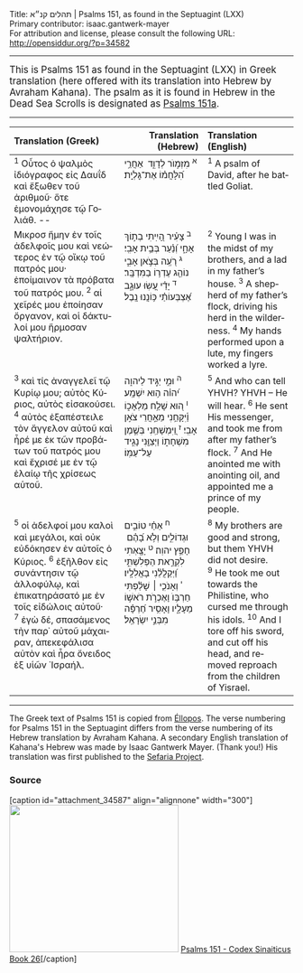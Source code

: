 <html>
<head></head>
<body>
Title: תהלים קנ״א | Psalms 151, as found in the Septuagint (LXX)<br />
Primary contributor: isaac.gantwerk-mayer<br />
For attribution and license, please consult the following URL: <a href="http://opensiddur.org/?p=34582">http://opensiddur.org/?p=34582</a>
<p />
<hr />

<div class="english" lang="en" style="font-size: 1.2em;">
This is Psalms 151 as found in the Septuagint (LXX) in Greek translation (here offered with its translation into Hebrew by Avraham Kahana). The psalm as it is found in Hebrew in the Dead Sea Scrolls is designated as <a href="https://opensiddur.org/readings-and-sourcetexts/mekorot/non-canonical/exoteric/second-temple-period/psalms-151-according-to-the-nusah-of-the-judean-desert-scrolls-edited-vocalized-cantillated-and-translated-into-english-by-isaac-gantwerk-mayer/">Psalms 151a</a>.
</div>

<hr />

<table style="margin-left: auto;margin-right: auto;" class="draggable">
<thead><tr><th id="x" style="text-align: left;">Translation (Greek)</th><th style="text-align: right;">Translation (Hebrew)</th><th style="text-align: left;">Translation (English)</th></tr></thead>
<tbody>
<tr><td style="vertical-align:top;">
<div class="greek" lang="el">
<sup>1</sup>&nbsp;Οὗτος ὁ ψαλμὸς ἰδιόγραφος εἰς Δαυΐδ 
καὶ ἔξωθεν τοῦ ἀριθμοῦ· ὅτε ἐμονομάχησε τῷ Γολιάθ. --
</span></div></td>

<td style="vertical-align:top;">
<div class="liturgy" lang="he">
<sup>א</sup>&nbsp;מִזְמ֣וֺר לְדָוִ֑ד 
אַחֲרֵ֥י הִ֝לָּחֲמ֗וֹ אֶת־גׇּלְיָֽת׃ 
</span></div></td>
 
<td style="vertical-align:top;">
<div class="english" lang="en">
<sup>1</sup>&nbsp;A psalm of David, 
after he battled Goliat. 
</div></td></tr>


<tr><td style="vertical-align:top;">
<div class="greek" lang="el">
Μικροσ ἤμην ἐν τοῖς ἀδελφοῖς μου 
καὶ νεώτερος ἐν τῷ οἴκῳ τοῦ πατρός μου· 
ἐποίμαινον τὰ πρόβατα τοῦ πατρός μου. 
<sup>2</sup>&nbsp;αἱ χεῖρές μου ἐποίησαν ὄργανον, 
καὶ οἱ δάκτυλοί μου ἥρμοσαν ψαλτήριον. 
</span></div></td>

<td style="vertical-align:top;">
<div class="liturgy" lang="he">
<sup>ב</sup>&nbsp;צָעִ֗יר הָ֭יִֽיתִי בְת֣וֹךְ אָחָ֑י 
וְ֝נַ֗עַר בְּבֵ֥ית אָבִֽי׃ 
<sup>ג</sup>&nbsp;רֺ֭עֶֽה בְּצֺ֣אן אָבִ֑י 
נוֹהֵ֖ג עֶדְר֥וֹ בַמִּדְבָּֽר׃ 
<sup>ד</sup>&nbsp;יָדַ֗י עָ֭שֽׂוּ עוּגָ֑ב 
אֶ֝צְבְּעוֹתַ֗י כּ֥וֹנֲנוּ נָֽבֶל׃ 
</span></div></td>
 
<td style="vertical-align:top;">
<div class="english" lang="en">
<sup>2</sup>&nbsp;Young I was in the midst of my brothers, 
and a lad in my father’s house. 
<sup>3</sup>&nbsp;A shepherd of my father’s flock, 
driving his herd in the wilderness. 
<sup>4</sup>&nbsp;My hands performed upon a lute, 
my fingers worked a lyre. 
</div></td></tr>


<tr><td style="vertical-align:top;">
<div class="greek" lang="el">
<sup>3</sup>&nbsp;καὶ τίς ἀναγγελεῖ τῷ Κυρίῳ μου; 
αὐτὸς Κύριος, αὐτὸς εἰσακούσει. 
<sup>4</sup>&nbsp;αὐτὸς ἐξαπέστειλε τὸν ἄγγελον αὐτοῦ 
καὶ ἦρέ με ἐκ τῶν προβάτων τοῦ πατρός μου 
καὶ ἔχρισέ με ἐν τῷ ἐλαίῳ τῆς χρίσεως αὑτοῦ. 
</span></div></td>

<td style="vertical-align:top;">
<div class="liturgy" lang="he">
<sup>ה</sup>&nbsp;וּמִ֣י יַגּׅ֣יד לַיהו֑ה 
י֝הו֗ה ה֥וּא יִשְׁמָֽע׃ 
<sup>ו</sup>&nbsp;ה֭וּא שָׁלַ֥ח מַלְאָכ֑וֹ 
וַ֫יִּקָּחֵ֥נִי מֵאַ֣חֲרֵי צֹא֣ן אָבִֽי׃
<sup>ז</sup>&nbsp;וַ֭יִּמְשָׁחַֽנִי בְּשֶׁ֣מֶן מִשְׁחָת֑וֹ 
וַיְּצַוַּ֖נִי נָגִ֣יד עַל־עַמּֽוֹ׃
</span></div></td>
 
<td style="vertical-align:top;">
<div class="english" lang="en">
<sup>5</sup>&nbsp;And who can tell YHVH? 
YHVH – He will hear.
<sup>6</sup>&nbsp;He sent His messenger, 
and took me from after my father’s flock. 
<sup>7</sup>&nbsp;And He anointed me with anointing oil, 
and appointed me a prince of my people. 
</div></td></tr>


<tr><td style="vertical-align:top;">
<div class="greek" lang="el">
<sup>5</sup>&nbsp;οἱ ἀδελφοί μου καλοὶ καὶ μεγάλοι, 
καὶ οὐκ εὐδόκησεν ἐν αὐτοῖς ὁ Κύριος. 
<sup>6</sup>&nbsp;ἐξῆλθον εἰς συνάντησιν τῷ ἀλλοφύλῳ, 
καὶ ἐπικατηράσατό με ἐν τοῖς εἰδώλοις αὐτοῦ· 
<sup>7</sup>&nbsp;ἐγὼ δέ, σπασάμενος τὴν παρ᾿ αὐτοῦ μάχαιραν, 
ἀπεκεφάλισα αὐτὸν 
καὶ ἦρα ὄνειδος ἐξ υἱῶν ᾿Ισραήλ.
</span></div></td>

<td style="vertical-align:top;">
<div class="liturgy" lang="he">
<sup>ח</sup>&nbsp;אַחַ֗י טוֹבִ֣ים וּגְדוֹלִ֑ים 
וְלֺ֥א בָ֝הֶ֗ם  חָפֵ֥ץ יהוֽה׃ 
<sup>ט</sup>&nbsp;יָצָ֖אְתִי לִקְרַ֣את הַפְּלִשְׁתִּ֑י 
וַ֝יְּקַלֲלֵ֗נִי בָאֱלִלָֽיו׃ 
<sup>י</sup>&nbsp;וְאָנֹכִ֤י ׀ שָׁלַ֗פְתִּי חַרְבּ֥וֺ 
וָאֶכְרֺ֣ת רֹאשׁ֣וֹ מֵעָלָ֑יו 
וָאָסִ֥יר חֶ֝רְפָּ֗ה מִבְּנֵ֣י יִשְׂרָאֵֽל׃
</span></div></td>
 
<td style="vertical-align:top;">
<div class="english" lang="en">
<sup>8</sup>&nbsp;My brothers are good and strong, 
but them YHVH did not desire. 
<sup>9</sup>&nbsp;He took me out towards the Philistine, 
who cursed me through his idols. 
<sup>10</sup>&nbsp;And I tore off his sword, 
and cut off his head, 
and removed reproach from the children of Yisrael.
</div></td></tr>
</tbody></table>

<hr />

The Greek text of Psalms 151 is copied from <a href="https://www.ellopos.net/elpenor/greek-texts/septuagint/chapter.asp?book=24&page=150">Éllopos</a>. The verse numbering for Psalms 151 in the Septuagint differs from the verse numbering of its Hebrew translation by Avraham Kahana. A secondary English translation of Kahana's Hebrew was made by Isaac Gantwerk Mayer. (Thank you!) His translation was first published to the <a href="https://www.sefaria.org/Psalm_151?lang=en">Sefaria Project</a>.

<h3>Source</h3>

[caption id="attachment_34587" align="alignnone" width="300"]<a href="https://opensiddur.org/wp-content/uploads/2020/12/Psalms-151-Codex-Sinaiticus-Book-26.png" rel="lightbox"><img src="https://opensiddur.org/wp-content/uploads/2020/12/Psalms-151-Codex-Sinaiticus-Book-26-300x261.png" alt="" width="300" height="261" class="size-medium wp-image-34587" /></a> <a href="http://www.codex-sinaiticus.net/en/manuscript.aspx?book=26&chapter=151&lid=en&side=r&zoomSlider=0#26-151-1-27">Psalms 151 - Codex Sinaiticus Book 26</a>[/caption]

&nbsp;
</body>
</html>